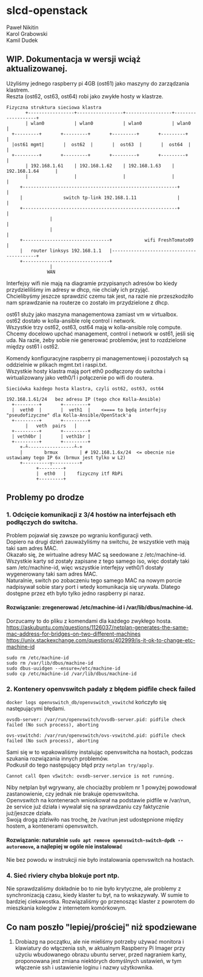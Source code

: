 # slcd-openstack
Paweł Nikitin  
Karol Grabowski  
Kamil Dudek  

## WIP. Dokumentacja w wersji wciąż aktualizowanej.

Użyliśmy jednego raspberry pi 4GB (ost61) jako maszyny do zarządzania klastrem.  
Reszta (ost62, ost63, ost64) robi jako zwykłe hosty w klastrze.  

```
Fizyczna struktura sieciowa klastra
       +-----------------+-----------------+-----------------+-------------------+
       | wlan0           | wlan0           | wlan0           | wlan0             |
  +---------+       +---------+       +---------+       +---------+              |
  |ost61 mgmt|       |  ost62  |       |  ost63  |       |  ost64  |              |
  +---------+       +---------+       +---------+       +---------+              |
       | 192.168.1.61    | 192.168.1.62    | 192.168.1.63    | 192.168.1.64      |
       |                 |                 |                 |                   |
     +---------------------------------------------------------+                 |
     |               switch tp-link 192.168.1.11               |                 |
     +---------------------------------------------------------+                 |
                |                                                                |
                |                                                                |
     +--------------------------------+            wifi FreshTomato09            |
     |   router linksys 192.168.1.1   |------------------------------------------+
     +--------------------------------+
                |
               WAN
```
Interfejsy wifi nie mają na diagramie przypisanych adresów bo kiedy przydzieliliśmy im adresy w dhcp, nie chciały ich przyjąć.  
Chcielibyśmy jeszcze sprawdzić czemu tak jest, na razie nie przeszkodziło nam sprawdzanie na routerze co zostało im przydzielone z dhcp.  

ost61 służy jako maszyna managementowa zamiast vm w virtualbox.  
ost62 dostało w kolla-ansible rolę control i network.  
Wszystkie trzy ost62, ost63, ost64 mają w kolla-ansible rolę compute.  
Chcemy docelowo upchać management, control i network w ost61, jeśli się uda. Na razie, żeby sobie nie generować problemów, jest to rozdzielone między ost61 i ost62.

Komendy konfiguracyjne raspberry pi managementowej i pozostałych są oddzielnie w plikach mgmt.txt i raspi.txt.  
Wszystkie hosty klastra mają port eth0 podłączony do switcha i wirtualizowany jako veth0/1 i połączenie po wifi do routera.  

```
Sieciówka każdego hosta klastra, czyli ost62, ost63, ost64

192.168.1.61/24   bez adresu IP (tego chce Kolla-Ansible)
  +---------+       +---------+
  |  veth0  |       |  veth1  |    <==== to będą interfejsy "pseudofizyczne" dla Kolla-Ansible/OpenStack'a
  +---------+       +---------+
       |   veth  pairs   |
  +---------+       +---------+
  | veth0br |       | veth1br |
  +---------+       +---------+
     +-┴-----------------┴-+
     |        brmux        | # 192.168.1.6x/24  <= obecnie nie ustawiamy tego IP 6x (brmux jest tylko w L2)
     +----------┬----------+
           +---------+
           |  eth0   |    fizyczny itf RbPi
           +---------+
```

## Problemy po drodze
### 1. Odcięcie komunikacji z 3/4 hostów na interfejsach eth podłączych do switcha.  
Problem pojawiał się zawsze po wgraniu konfiguracji veth.  
Dopiero na drugi dzień zauważyliśmy na switchu, że wszystkie veth mają taki sam adres MAC.  
Okazało się, że wirtualne adresy MAC są seedowane z /etc/machine-id.  
Wszystkie karty sd zostały zapisane z tego samego iso, więc dostały taki sam /etc/machine-id, więc wszystkie interfejsy veth0/1 dostały wygenerowany taki sam adres MAC.  
Naturalnie, switch po zobaczeniu tego samego MAC na nowym porcie nadpisywał sobie stary port i wtedy komunikacja się urywała. Dlatego dostępne przez eth było tylko jedno raspberry pi naraz.  
#### Rozwiązanie: zregenerować /etc/machine-id i /var/lib/dbus/machine-id.  
Dorzucamy to do pliku z komendami dla każdego zwykłego hosta.
https://askubuntu.com/questions/1126037/netplan-generates-the-same-mac-address-for-bridges-on-two-different-machines  
https://unix.stackexchange.com/questions/402999/is-it-ok-to-change-etc-machine-id  
```
sudo rm /etc/machine-id
sudo rm /var/lib/dbus/machine-id
sudo dbus-uuidgen --ensure=/etc/machine-id
sudo cp /etc/machine-id /var/lib/dbus/machine-id
```

### 2. Kontenery openvswitch padały z błędem pidfile check failed  
`docker logs openvswitch_db/openvswitch_vswitchd` kończyło się następującymi błędami.  
```
ovsdb-server: /var/run/openvswitch/ovsdb-server.pid: pidfile check failed (No such process), aborting
```
```
ovs-vswitchd: /var/run/openvswitch/ovs-vswitchd.pid: pidfile check failed (No such process), aborting
```
Sami się w to wpakowaliśmy instalując openvswitcha na hostach, podczas szukania rozwiązania innych problemów.  
Podkusił do tego następujący błąd przy `netplan try/apply`.  
```
Cannot call Open vSwitch: ovsdb-server.service is not running.
```
Niby netplan był wgrywany, ale chociażby problem nr 1 powyżej powodował zastanowienie, czy jednak nie brakuje openvswitcha.  
Openvswitch na kontenerach wnioskował na podstawie pidfile w /var/run, że service już działa i wywalał się na sprawdzaniu czy faktycznie już/jeszcze działa.  
Swoją drogą zdziwiło nas trochę, że /var/run jest udostępnione między hostem, a kontenerami openvswitch.  
#### Rozwiązanie: naturalnie `sudo apt remove openvswitch-switch-dpdk --autoremove`, a najlepiej w ogóle nie instalować  
Nie bez powodu w instrukcji nie było instalowania openvswitch na hostach.

### 4. Sieć riviery chyba blokuje port ntp.  
Nie sprawdzaliśmy dokładnie bo to nie było krytyczne, ale problemy z synchronizacją czasu, kiedy klaster tu był, na to wskazywały.
W sumie to bardziej ciekawostka.
Rozwiązaliśmy go przenosząc klaster z powrotem do mieszkania kolegów z internetem komórkowym.

## Co nam poszło "lepiej/prościej" niż spodziewane
1. Drobiazg na początku, ale nie mieliśmy potrzeby używać monitora i klawiatury do włączenia ssh, w aktualnym Raspberry Pi Imager przy użyciu wbudowanego obrazu ubuntu server, przed nagraniem karty, proponowana jest zmiana niektórych domyślnych ustawień, w tym włączenie ssh i ustawienie loginu i nazwy użytkownika.


